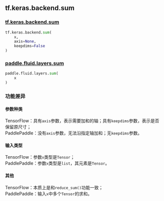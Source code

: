 ## tf.keras.backend.sum

### [tf.keras.backend.sum](https://www.tensorflow.org/api_docs/python/tf/keras/backend/sum)

```python
tf.keras.backend.sum(
    x,
    axis=None,
    keepdims=False
)

```

### [paddle.fluid.layers.sum](https://www.paddlepaddle.org.cn/documentation/docs/zh/1.5/api_cn/layers_cn/nn_cn.html#sum)
```python
paddle.fluid.layers.sum(
    x
)
```

### 功能差异

#### 参数种类
TensorFlow：具有`axis`参数，表示需要加和的轴；具有`keepdims`参数，表示是否保留原尺寸；  
PaddlePaddle：没有`axis`参数，无法沿指定轴加和；无`keepdims`参数。 

#### 输入类型
TensorFlow：参数`x`类型是`Tensor`；  
PaddlePaddle：参数`x`类型是`list`，其元素是`Tensor`。


#### 其他
TensorFlow：本质上是和`reduce_sum()`功能一致；  
PaddlePaddle：输入`x`中多个`Tensor`的求和。  